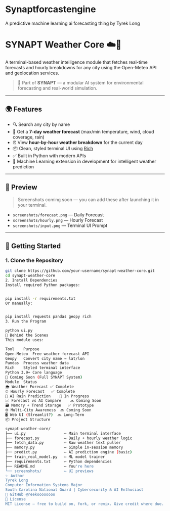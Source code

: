 # Synaptforcastengine
A predictive machine learning ai forecasting thing by Tyrek Long
# SYNAPT Weather Core ☁️🧠

A terminal-based weather intelligence module that fetches real-time forecasts and hourly breakdowns for any city using the Open-Meteo API and geolocation services.

> 🔧 Part of **SYNAPT** — a modular AI system for environmental forecasting and real-world simulation.

---

## 🌍 Features

- 🔍 Search any city by name
- 📆 Get a **7-day weather forecast** (max/min temperature, wind, cloud coverage, rain)
- ⏰ View **hour-by-hour weather breakdown** for the current day
- 📦 Clean, styled terminal UI using [Rich](https://github.com/Textualize/rich)
- ✅ Built in Python with modern APIs
- 🧠 Machine Learning extension in development for intelligent weather prediction

---

## 📸 Preview

> Screenshots coming soon — you can add these after launching it in your terminal.

- `screenshots/forecast.png` — Daily Forecast
- `screenshots/hourly.png` — Hourly Forecast
- `screenshots/input.png` — Terminal UI Prompt

---

## 🚀 Getting Started

### 1. Clone the Repository

```bash
git clone https://github.com/your-username/synapt-weather-core.git
cd synapt-weather-core
2. Install Dependencies
Install required Python packages:


pip install -r requirements.txt
Or manually:


pip install requests pandas geopy rich
3. Run the Program

python ui.py
🧠 Behind the Scenes
This module uses:

Tool	Purpose
Open-Meteo	Free weather forecast API
Geopy	Convert city name → lat/lon
Pandas	Process weather data
Rich	Styled terminal interface
Python 3.9+	Core language
🧠 Coming Soon (Full SYNAPT System)
Module	Status
🌦️ Weather Forecast	✅ Complete
⏱ Hourly Forecast	✅ Complete
🧠 AI Rain Prediction	🔄 In Progress
📈 Forecast vs AI Compare	🔜 Coming Soon
🗃️ Memory + Trend Storage	✅ Prototype
🌐 Multi-City Awareness	🔜 Coming Soon
🖥️ Web UI (Streamlit?)	🔜 Long-Term
📦 Project Structure

synapt-weather-core/
├── ui.py                 ← Main terminal interface
├── forecast.py           ← Daily + hourly weather logic
├── fetch_data.py         ← Raw weather text puller
├── memory.py             ← Simple in-session memory
├── predict.py            ← AI prediction engine (basic)
├── train_real_model.py   ← ML model trainer
├── requirements.txt      ← Python dependencies
├── README.md             ← You're here
└── screenshots/          ← UI previews
✨ Author
Tyrek Long
Computer Information Systems Major
South Carolina National Guard | Cybersecurity & AI Enthusiast
🔗 GitHub @reekoooooooo
📜 License
MIT License — free to build on, fork, or remix. Give credit where due.
